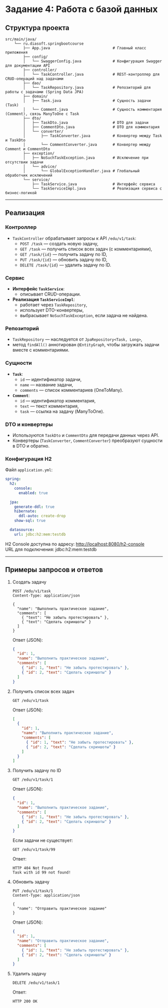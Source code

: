 # Задание 4: Работа с базой данных

## Структура проекта

```
src/main/java/
    └── ru.diasoft.springbootcourse
        ├── App.java                            # Главный класс приложения
        ├── config/ 
        │   └── SwaggerConfig.java              # Конфигурация Swagger для документации API
        ├── controller/
        │   └── TaskController.java             # REST-контроллер для CRUD-операций над задачами
        ├── dao/
        │   └── TaskRepository.java             # Репозиторий для работы с задачами (Spring Data JPA)
        ├── domain/
        │   ├── Task.java                       # Сущность задачи (Task)
        │   └── Comment.java                    # Сущность комментария (Comment), связь ManyToOne с Task
        ├── dto/
        │   ├── TaskDto.java                    # DTO для задачи
        │   ├── CommentDto.java                 # DTO для комментария
        │   └── converter/
        │       ├── TaskConverter.java          # Конвертер между Task и TaskDto
        │       └── CommentConverter.java       # Конвертер между Comment и CommentDto
        ├── exception/
        │   ├── NoSuchTaskException.java        # Исключение при отсутствии задачи
        │   └── advice/ 
        │       └── GlobalExceptionHandler.java # Глобальный обработчик исключений
        └── service/
            ├── TaskService.java                # Интерфейс сервиса
            └── TaskServiceImpl.java            # Реализация сервиса с бизнес-логикой
```

---

## Реализация

### Контроллер

- `TaskController` обрабатывает запросы к API `/edu/v1/task`:
    - `POST /task` — создать новую задачу,
    - `GET /task` — получить список всех задач (с комментариями),
    - `GET /task/{id}` — получить задачу по ID,
    - `PUT /task/{id}` — обновить задачу по ID,
    - `DELETE /task/{id}` — удалить задачу по ID.

### Сервис

- **Интерфейс `TaskService`**:
    - описывает CRUD-операции.
- **Реализация `TaskServiceImpl`**:
    - работает через `TaskRepository`,
    - использует DTO-конвертеры,
    - выбрасывает `NoSuchTaskException`, если задача не найдена.

### Репозиторий

- `TaskRepository` — наследуется от `JpaRepository<Task, Long>`,
- метод `findAll()` аннотирован `@EntityGraph`, чтобы загружать задачи вместе с комментариями.

### Сущности

- **`Task`**:
    - `id` — идентификатор задачи,
    - `name` — название задачи,
    - `comments` — список комментариев (OneToMany).
- **`Comment`**:
    - `id` — идентификатор комментария,
    - `text` — текст комментария,
    - `task` — ссылка на задачу (ManyToOne).

### DTO и конвертеры

- Используются `TaskDto` и `CommentDto` для передачи данных через API.
- Конвертеры (`TaskConverter`, `CommentConverter`) преобразуют сущности в DTO и обратно.

### Конфигурация H2

Файл `application.yml`:

```yaml
spring:
  h2:
    console:
      enabled: true

  jpa:
    generate-ddl: true
    hibernate:
      ddl-auto: create-drop
    show-sql: true

  datasource:
    url: jdbc:h2:mem:testdb
```

H2 Console доступна по адресу: [http://localhost:8080/h2-console](http://localhost:8080/h2-console)  
URL для подключения: jdbc:h2:mem:testdb

---

## Примеры запросов и ответов
1. Создать задачу

    ```
    POST /edu/v1/task
    Content-Type: application/json
    
    {
      "name": "Выполнить практическое задание",
      "comments": [
        { "text": "Не забыть протестировать" },
        { "text": "Сделать скриншоты" }
      ]
    }
    ```
    
    Ответ (JSON):
    
    ```json
    {
      "id": 1,
      "name": "Выполнить практическое задание",
      "comments": [
        { "id": 1, "text": "Не забыть протестировать" },
        { "id": 2, "text": "Сделать скриншоты" }
      ]
    }
    ```

2. Получить список всех задач

    ```
    GET /edu/v1/task
    ```
    
    Ответ (JSON):
    
    ```json
    [
      {
        "id": 1,
        "name": "Выполнить практическое задание",
        "comments": [
          { "id": 1, "text": "Не забыть протестировать" },
          { "id": 2, "text": "Сделать скриншоты" }
        ]
      }
    ]
    ```

3. Получить задачу по ID
    
    ```
    GET /edu/v1/task/1
    ```
    
    Ответ (JSON):
    
    ```json
    {
      "id": 1,
      "name": "Выполнить практическое задание",
      "comments": [
        { "id": 1, "text": "Не забыть протестировать" },
        { "id": 2, "text": "Сделать скриншоты" }
      ]
    }
    ```
    
    Если задачи не существует:
    
    ```
    GET /edu/v1/task/99
    ```
    
    Ответ:
    
    ```
    HTTP 404 Not Found
    Task with id 99 not found!
    ```

4. Обновить задачу

    ```
    PUT /edu/v1/task/1
    Content-Type: application/json
    
    {
      "name": "Отправить практическое задание"
    }
    ```
    
    Ответ (JSON):
    
    ```json
    {
      "id": 1,
      "name": "Отправить практическое задание",
      "comments": [
        { "id": 1, "text": "Не забыть протестировать" },
        { "id": 2, "text": "Сделать скриншоты" }
      ]
    }
    ```

5. Удалить задачу

    ```
    DELETE /edu/v1/task/1
    ```
    
    Ответ:
    
    ```
    HTTP 200 OK
    ```